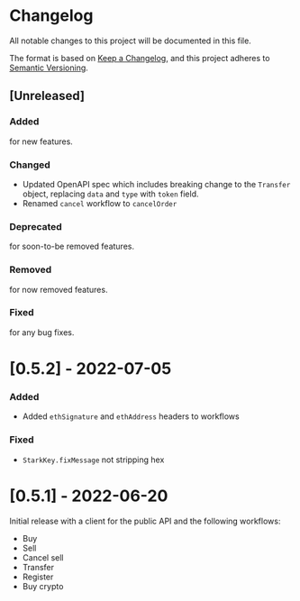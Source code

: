 # Changelog

All notable changes to this project will be documented in this file.

The format is based on [Keep a Changelog](https://keepachangelog.com/en/1.0.0/),
and this project adheres to [Semantic Versioning](https://semver.org/spec/v2.0.0.html).

## [Unreleased]

### Added

for new features.

### Changed

* Updated OpenAPI spec which includes breaking change to the `Transfer` object, replacing `data` and `type` with `token` field.
* Renamed `cancel` workflow to `cancelOrder`  

### Deprecated

for soon-to-be removed features.

### Removed

for now removed features.

### Fixed

for any bug fixes.

# [0.5.2] - 2022-07-05

### Added

* Added `ethSignature` and `ethAddress` headers to workflows 

### Fixed

* `StarkKey.fixMessage` not stripping hex

# [0.5.1] - 2022-06-20
Initial release with a client for the public API and the following workflows:
* Buy
* Sell
* Cancel sell
* Transfer
* Register
* Buy crypto